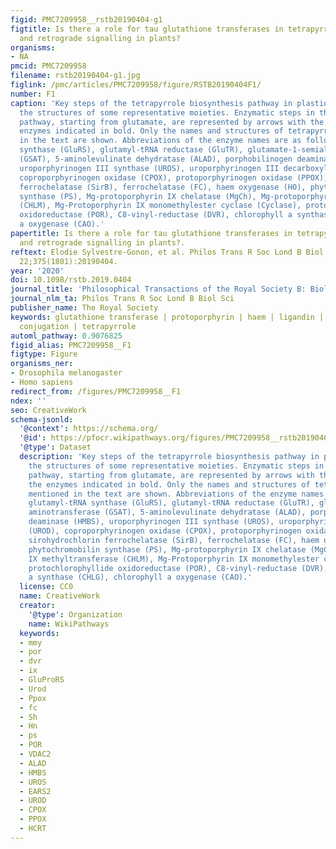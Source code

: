 ```yaml
---
figid: PMC7209958__rstb20190404-g1
figtitle: Is there a role for tau glutathione transferases in tetrapyrrole metabolism
  and retrograde signalling in plants?
organisms:
- NA
pmcid: PMC7209958
filename: rstb20190404-g1.jpg
figlink: /pmc/articles/PMC7209958/figure/RSTB20190404F1/
number: F1
caption: 'Key steps of the tetrapyrrole biosynthesis pathway in plastids including
  the structures of some representative moieties. Enzymatic steps in this biosynthetic
  pathway, starting from glutamate, are represented by arrows with the names of the
  enzymes indicated in bold. Only the names and structures of tetrapyrroles mentioned
  in the text are shown. Abbreviations of the enzyme names are as follows: glutamyl-tRNA
  synthase (GluRS), glutamyl-tRNA reductase (GluTR), glutamate-1-semialdehyde aminotransferase
  (GSAT), 5-aminolevulinate dehydratase (ALAD), porphobilinogen deaminase (HMBS),
  uroporphyrinogen III synthase (UROS), uroporphyrinogen III decarboxylase (UROD),
  coproporphyrinogen oxidase (CPOX), protoporphyrinogen oxidase (PPOX), sirohydrochlorin
  ferrochelatase (SirB), ferrochelatase (FC), haem oxygenase (HO), phytochromobilin
  synthase (PS), Mg-protoporphyrin IX chelatase (MgCh), Mg-protoporphyrin IX methyltransferase
  (CHLM), Mg-Protoporphyrin IX monomethylester cyclase (Cyclase), protochlorophyllide
  oxidoreductase (POR), C8-vinyl-reductase (DVR), chlorophyll a synthase (CHLG), chlorophyll
  a oxygenase (CAO).'
papertitle: Is there a role for tau glutathione transferases in tetrapyrrole metabolism
  and retrograde signalling in plants?.
reftext: Elodie Sylvestre-Gonon, et al. Philos Trans R Soc Lond B Biol Sci. 2020 Jun
  22;375(1801):20190404.
year: '2020'
doi: 10.1098/rstb.2019.0404
journal_title: 'Philosophical Transactions of the Royal Society B: Biological Sciences'
journal_nlm_ta: Philos Trans R Soc Lond B Biol Sci
publisher_name: The Royal Society
keywords: glutathione transferase | protoporphyrin | haem | ligandin | glutathione
  conjugation | tetrapyrrole
automl_pathway: 0.9076825
figid_alias: PMC7209958__F1
figtype: Figure
organisms_ner:
- Drosophila melanogaster
- Homo sapiens
redirect_from: /figures/PMC7209958__F1
ndex: ''
seo: CreativeWork
schema-jsonld:
  '@context': https://schema.org/
  '@id': https://pfocr.wikipathways.org/figures/PMC7209958__rstb20190404-g1.html
  '@type': Dataset
  description: 'Key steps of the tetrapyrrole biosynthesis pathway in plastids including
    the structures of some representative moieties. Enzymatic steps in this biosynthetic
    pathway, starting from glutamate, are represented by arrows with the names of
    the enzymes indicated in bold. Only the names and structures of tetrapyrroles
    mentioned in the text are shown. Abbreviations of the enzyme names are as follows:
    glutamyl-tRNA synthase (GluRS), glutamyl-tRNA reductase (GluTR), glutamate-1-semialdehyde
    aminotransferase (GSAT), 5-aminolevulinate dehydratase (ALAD), porphobilinogen
    deaminase (HMBS), uroporphyrinogen III synthase (UROS), uroporphyrinogen III decarboxylase
    (UROD), coproporphyrinogen oxidase (CPOX), protoporphyrinogen oxidase (PPOX),
    sirohydrochlorin ferrochelatase (SirB), ferrochelatase (FC), haem oxygenase (HO),
    phytochromobilin synthase (PS), Mg-protoporphyrin IX chelatase (MgCh), Mg-protoporphyrin
    IX methyltransferase (CHLM), Mg-Protoporphyrin IX monomethylester cyclase (Cyclase),
    protochlorophyllide oxidoreductase (POR), C8-vinyl-reductase (DVR), chlorophyll
    a synthase (CHLG), chlorophyll a oxygenase (CAO).'
  license: CC0
  name: CreativeWork
  creator:
    '@type': Organization
    name: WikiPathways
  keywords:
  - mmy
  - por
  - dvr
  - ix
  - GluProRS
  - Urod
  - Ppox
  - fc
  - Sh
  - Hn
  - ps
  - POR
  - VDAC2
  - ALAD
  - HMBS
  - UROS
  - EARS2
  - UROD
  - CPOX
  - PPOX
  - HCRT
---
```

